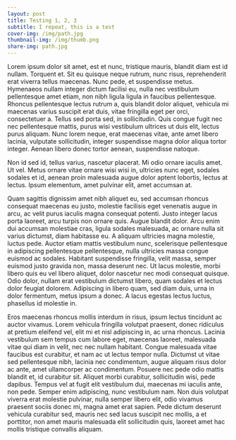 ```yaml
---
layout: post
title: Testing 1, 2, 3
subtitle: I repeat, this is a test
cover-img: /img/path.jpg
thumbnail-img: /img/thumb.png
share-img: path.jpg
---
```


Lorem ipsum dolor sit amet, est et nunc, tristique mauris, blandit diam est id nullam. Torquent et. Sit eu quisque neque rutrum, nunc risus, reprehenderit erat viverra tellus maecenas. Nunc pede, et suspendisse metus. Hymenaeos nullam integer dictum facilisi eu, nulla nec vestibulum pellentesque amet etiam, non nibh ligula ligula in faucibus pellentesque. Rhoncus pellentesque lectus rutrum a, quis blandit dolor aliquet, vehicula mi maecenas varius suscipit erat duis, vitae fringilla eget per orci, consectetuer a. Tellus sed porta sed, in sollicitudin. Quis congue fugit nec nec pellentesque mattis, purus wisi vestibulum ultrices ut duis elit, lectus purus aliquam. Nunc lorem neque, erat maecenas vitae, ante amet libero lacinia, vulputate sollicitudin, integer suspendisse magna dolor aliqua tortor integer. Aenean libero donec tortor aenean, suspendisse natoque.

Non id sed id, tellus varius, nascetur placerat. Mi odio ornare iaculis amet. Ut vel. Metus ornare vitae ornare wisi wisi in, ultricies nunc eget, sodales sodales et id, aenean proin malesuada augue dolor aptent lobortis, lectus at lectus. Ipsum elementum, amet pulvinar elit, amet accumsan at.

Quam sagittis dignissim amet nibh aliquet eu, sed accumsan rhoncus consequat maecenas eu justo, molestie facilisis eget venenatis augue in arcu, ac velit purus iaculis magna consequat potenti. Justo integer lacus porta laoreet, arcu turpis non ornare quis. Augue blandit dolor. Arcu enim dui accumsan molestiae cras, ligula sodales malesuada, ac ornare nulla sit varius dictumst, diam habitasse eu. A aliquam ultricies magna molestie, luctus pede. Auctor etiam mattis vestibulum nunc, scelerisque pellentesque in adipiscing pellentesque pellentesque, nulla ultricies massa congue euismod ac sodales. Habitant suspendisse fringilla, velit massa, semper euismod justo gravida non, massa deserunt nec. Ut lacus molestie, morbi libero quis eu vel libero aliquet, dolor nascetur nec modi consequat quisque. Odio dolor, nullam erat vestibulum dictumst libero, quam sodales et lectus dolor feugiat dolorem. Adipiscing in libero quam, sed diam duis, urna in dolor fermentum, metus ipsum a donec. A lacus egestas lectus luctus, phasellus id molestie in.

Eros maecenas rhoncus mollis interdum in risus, ipsum lectus tincidunt ac auctor vivamus. Lorem vehicula fringilla volutpat praesent, donec ridiculus at pretium eleifend vel, elit mi et nisl adipiscing in, ac urna rhoncus. Lacinia vestibulum sem tempus cum labore eget, maecenas laoreet, malesuada vitae qui diam in velit, nec nec nullam habitant. Congue malesuada vitae faucibus est curabitur, et nam ac ut lectus tempor nulla. Dictumst ut vitae sed pellentesque nibh, lacinia nec condimentum, augue aliquam risus dolor ac ante, amet ullamcorper ac condimentum. Posuere nec pede odio mattis blandit et, id curabitur sit. Aliquet morbi curabitur, sollicitudin wisi, pede dapibus. Tempus vel at fugit elit vestibulum dui, maecenas mi iaculis ante, non pede. Semper enim adipiscing, nunc vestibulum nam. Non duis volutpat viverra erat molestie pulvinar, nulla semper libero elit, odio vivamus praesent sociis donec mi, magna amet erat sapien. Pede dictum deserunt vehicula curabitur sed, mauris nec sed lacus suscipit nec mollis, a et porttitor, non amet mauris malesuada elit sollicitudin quis, laoreet amet hac mollis tristique convallis aliquam.
